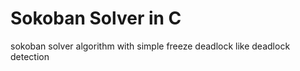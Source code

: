 # Sokoban Solver in C
 sokoban solver algorithm with simple freeze deadlock like deadlock detection

